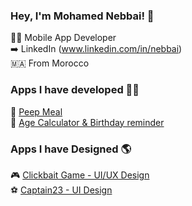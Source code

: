### Hey, I'm Mohamed Nebbai! 👋

🧑‍💼  Mobile App Developer <br>
➡️   LinkedIn (www.linkedin.com/in/nebbai) <br>
🇲🇦  From Morocco

### Apps I have developed 👨‍💻

🚀  [ Peep Meal](https://play.google.com/store/apps/details?id=com.app.peep_meal&hl=en&gl=ma) <br>
🚀  [ Age Calculator & Birthday reminder](https://play.google.com/store/apps/details?id=com.medben.agecalculator) <br>

### Apps I have Designed 🌎

🎮  [ Clickbait Game - UI/UX Design](https://www.behance.net/gallery/141399695/Clickbait-Game-UI-UX-Design) <br>
⚽  [ Captain23 - UI Design](https://www.behance.net/gallery/108779183/Captain23-App-Design) <br>

